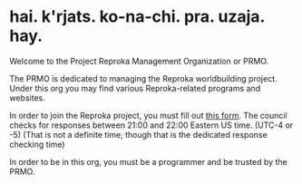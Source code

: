 # hai. k'rjats. ko-na-chi. pra. uzaja. hay.
Welcome to the Project Reproka Management Organization or PRMO.

The PRMO is dedicated to managing the Reproka worldbuilding project. Under this org you may find various Reproka-related programs and websites.

In order to join the Reproka project, you must fill out [this form](https://docs.google.com/forms/d/e/1FAIpQLSe4_nVBj8_zVPOrRGe-YmvmoE-HS8XTko-ZfDSaECmusLkF4Q/viewform?usp=header). The council checks for responses between 21:00 and 22:00 Eastern US time. (UTC-4 or -5) (That is not a definite time, though that is the dedicated response checking time)

In order to be in this org, you must be a programmer and be trusted by the PRMO.

<!--

**Here are some ideas to get you started:**

🙋‍♀️ A short introduction - what is your organization all about?
🌈 Contribution guidelines - how can the community get involved?
👩‍💻 Useful resources - where can the community find your docs? Is there anything else the community should know?
🍿 Fun facts - what does your team eat for breakfast?
🧙 Remember, you can do mighty things with the power of [Markdown](https://docs.github.com/github/writing-on-github/getting-started-with-writing-and-formatting-on-github/basic-writing-and-formatting-syntax)
-->
